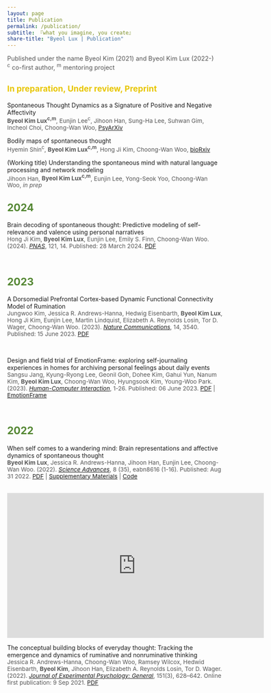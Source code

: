 ```yaml
---
layout: page
title: Publication
permalink: /publication/
subtitle: 『what you imagine, you create』
share-title: "Byeol Lux | Publication"
---
```

<script type="text/javascript" src="https://d1bxh8uas1mnw7.cloudfront.net/assets/embed.js"></script>
<script async src="https://badge.dimensions.ai/badge.js" charset="utf-8"></script>

<span style="font-size: .9rem !important; color: #555;">
Published under the name Byeol Kim (2021) and Byeol Kim Lux (2022-)
<br><sup>c</sup> co-first author, <sup>m</sup> mentoring project</span>

<h2><span style="font-size: 1.2rem !important; color: #e8c600;">In preparation, Under review, Preprint</span></h2>

<p id="2023_Lee">Spontaneous Thought Dynamics as a Signature of Positive and Negative Affectivity
<br><span style="font-size: 0.85rem !important; color: #555;">
<b>Byeol Kim Lux<sup>c,m</sup></b>, Eunjin Lee<sup>c</sup>, Jihoon Han, Sung-Ha Lee, Suhwan Gim, Incheol Choi, Choong-Wan Woo, <a href="https://osf.io/preprints/psyarxiv/5cxd9">PsyArXiv</a></span></p> 


<p id="2023_Shin">Bodily maps of spontaneous thought
<br><span style="font-size: 0.85rem !important; color: #555;">
Hyemin Shin<sup>c</sup>, <b>Byeol Kim Lux<sup>c,m</sup></b>, Hong Ji Kim, Choong-Wan Woo, <a href="https://www.biorxiv.org/content/10.1101/2023.07.06.547921v1">bioRxiv</a></span></p>

<p id="2024_Han">(Working title) Understanding the spontaneous mind with natural language processing and network modeling
<br><span style="font-size: 0.85rem !important; color: #555;">
Jihoon Han, <b>Byeol Kim Lux<sup>c,m</sup></b>, Eunjin Lee, Yong-Seok Yoo, Choong-Wan Woo, <i>in prep</i></span></p>

<h2><span style="font-size: 1.5rem !important; color: #548733;">2024</span></h2>

<p id="2024_HJ_Kim">Brain decoding of spontaneous thought: Predictive modeling of self-relevance and valence using personal narratives
<br><span style="font-size: 0.85rem !important; color: #555;">
Hong Ji Kim, <b>Byeol Kim Lux</b>, Eunjin Lee, Emily S. Finn, Choong-Wan Woo. (2024). <i><a href="https://www.pnas.org/doi/10.1073/pnas.2401959121">PNAS</a></i>, 121, 14. Published: 28 March 2024. <a href="/pdfs/2024_HJKim.pdf">PDF</a></span>
<div data-badge-popover="right" data-badge-type="donut" data-doi="10.1073/pnas.2401959121" data-hide-no-mentions="true" class="altmetric-embed" style="display: inline-block;"></div> &nbsp; 
<span class="__dimensions_badge_embed__" data-doi="10.1073/pnas.2401959121" data-style="small_circle" style="display: inline-block;"></span></p>

<h2><span style="font-size: 1.5rem !important; color: #548733;">2023</span></h2>

<p id="2023_JW_Kim">A Dorsomedial Prefrontal Cortex-based Dynamic Functional Connectivity Model of Rumination
<br><span style="font-size: 0.85rem !important; color: #555;">
Jungwoo Kim, Jessica R. Andrews-Hanna, Hedwig Eisenbarth, <b>Byeol Kim Lux</b>, Hong Ji Kim, Eunjin Lee, Martin Lindquist, Elizabeth A. Reynolds Losin, Tor D. Wager, Choong-Wan Woo. (2023). <i><a href="https://doi.org/10.1038/s41467-023-39142-9">Nature Communications</a></i>, 14, 3540. Published: 15 June 2023. <a href="/pdfs/2023_JWKim.pdf">PDF</a></span>
<div data-badge-popover="right" data-badge-type="donut" data-doi="10.1038/s41467-023-39142-9" data-hide-no-mentions="true" class="altmetric-embed" style="display: inline-block;"></div> &nbsp; 
<span class="__dimensions_badge_embed__" data-doi="10.1038/s41467-023-39142-9" data-style="small_circle" style="display: inline-block;"></span></p>

<p id="2023_Jang">Design and field trial of EmotionFrame: exploring self-journaling experiences in homes for archiving personal feelings about daily events
<br><span style="font-size: 0.85rem !important; color: #555;">
Sangsu Jang, Kyung-Ryong Lee, Geonil Goh, Dohee Kim, Gahui Yun, Nanum Kim, <b>Byeol Kim Lux</b>, Choong-Wan Woo, Hyungsook Kim, Young-Woo Park. (2023). <i><a href="https://doi.org/10.1080/07370024.2023.2219259">Human-Computer Interaction</a></i>, 1-26. Published: 06 June 2023. <a href="/pdfs/2023_Jang.pdf">PDF</a> | <a href="https://ipd.unist.ac.kr/works/emotionframe/">EmotionFrame</a></span>
<div data-badge-popover="right" data-badge-type="donut" data-doi="10.1080/07370024.2023.2219259" data-hide-no-mentions="true" class="altmetric-embed" style="display: inline-block;"></div> &nbsp; 
<span class="__dimensions_badge_embed__" data-doi="10.1080/07370024.2023.2219259" data-style="small_circle" style="display: inline-block;"></span></p>


<h2><span style="font-size: 1.5rem !important; color: #548733;">2022</span></h2>

<p id="2022_Lux">When self comes to a wandering mind: Brain representations and affective dynamics of spontaneous thought 
<br><span style="font-size: 0.85rem !important; color: #555;"> 
<b>Byeol Kim Lux</b>, Jessica R. Andrews-Hanna, Jihoon Han, Eunjin Lee, Choong-Wan Woo. (2022). <i><a href="https://www.science.org/doi/10.1126/sciadv.abn8616">Science Advances</a></i>, 8 (35), eabn8616 (1-16). Published: Aug 31 2022.
<a href="/pdfs/2022_sciadv.abn8616.pdf">PDF</a> | <a href="/pdfs/2022_sciadv.abn8616_sm.pdf">Supplementary Materials</a> | <a href="https://zenodo.org/record/6825023">Code</a></span>
<div data-badge-popover="right" data-badge-type="donut" data-doi="10.1126/sciadv.abn8616" data-hide-no-mentions="true" class="altmetric-embed" style="display: inline-block;"></div> &nbsp; 
<span class="__dimensions_badge_embed__" data-doi="10.1126/sciadv.abn8616" data-style="small_circle" style="display: inline-block;"></span>
<iframe width="600" height="338" src="https://www.youtube.com/embed/0Q24pSkgmbE" frameborder="0" allow="accelerometer; autoplay; clipboard-write; encrypted-media; gyroscope; picture-in-picture" allowfullscreen></iframe></p>

<p id="2022_AndrewsHanna">The conceptual building blocks of everyday thought: Tracking the emergence and dynamics of ruminative and nonruminative thinking
<br><span style="font-size: 0.85rem !important; color: #555;"> 
Jessica R. Andrews-Hanna, Choong-Wan Woo, Ramsey Wilcox, Hedwid Eisenbarth, <b>Byeol Kim</b>, Jihoon Han, Elizabeth A. Reynolds Losin, Tor D. Wager. (2022). <i><a href="https://doi.apa.org/doiLanding?doi=10.1037%2Fxge0001096">Journal of Experimental Psychology: General</a></i>, 151(3), 628–642. Online first publication: 9 Sep 2021.
<a href="/pdfs/2021_AndrewsHanna.pdf">PDF</a></span><br> 
<div data-badge-popover="right" data-badge-type="donut" data-doi="10.1037/xge0001096" data-hide-no-mentions="true" class="altmetric-embed" style="display: inline-block;"></div> &nbsp; 
<span class="__dimensions_badge_embed__" data-doi="10.1037/xge0001096" data-style="small_circle" style="display: inline-block;"></span></p>


<!-- <h2><span style="font-size: 1.5rem !important; color: #8ec669;">In preparation</span></h2> -->
<!-- <h2><span style="font-size: 1.5rem !important; color: #8ec669;">Under review</span></h2> -->






<!--<br>
<div data-badge-popover="right" data-badge-type="donut" data-doi="10.1037%2Fxge0001096" data-hide-no-mentions="true" class="altmetric-embed" style="display: inline-block;"></div> &nbsp; 
<span class="__dimensions_badge_embed__" data-doi="10.1037%2Fxge0001096" data-style="small_circle" style="display: inline-block;"></span></p>
-->


<!--
<p id="Lada2019"><b>2020</b> "Towards a unified framework for interpreting machine learning models in neuroimaging" <br><span style="font-size: 14px !important; color: #555;"><b>Lada Kohoutová <sup>g</sup></b>, Juyeon Heo, Sungmin Cha, <b>Sungwoo Lee <sup>g</sup></b>, Taesup Moon, Tor D. Wager*, <b>Choong-Wan Woo*</b>, <i>Nature Protocols</i>, <b>15</b>, 1399-1435; doi:10.1038/s41596-019-0289-5; published: 18 March 2020 &nbsp; <a href="https://www.nature.com/articles/s41596-019-0289-5">Nature</a> | <a href="/pdfs/Kohoutova2020.pdf">PDF</a> | <a href="https://rdcu.be/b26uh">SharedIt</a> | <a href="https://github.com/cocoanlab/interpret_ml_neuroimaging">Code & Data</a> 
<br><b>Press (selected):</b> <a href="https://www.ibric.org/myboard/read.php?Board=news&id=315399&SOURCE=6">BRIC</a>  | <a href="https://news.joins.com/article/23737795">중앙일보</a> | <a href="https://www.skku.edu/skku/campus/skk_comm/news.do?mode=view&articleNo=79657&article.offset=20&articleLimit=10">성대뉴스</a> | <a href="https://www.skku.edu/eng/Research/industry/researchStory_view.do?mode=view&articleNo=81018">SKKU Research Stories</a>
<br>*co-corresponding authors</span> 
-->
